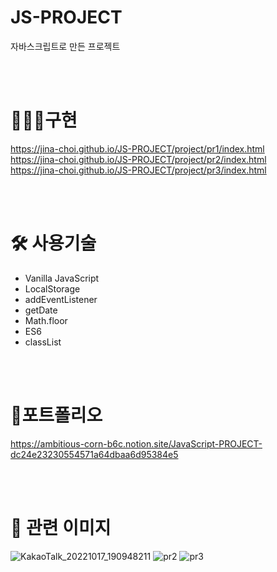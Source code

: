 # JS-PROJECT
자바스크립트로 만든 프로젝트 

 <br/>
<br/>
 
 # 👩🏻‍💻구현
https://jina-choi.github.io/JS-PROJECT/project/pr1/index.html 
<br/>
https://jina-choi.github.io/JS-PROJECT/project/pr2/index.html
<br/>
https://jina-choi.github.io/JS-PROJECT/project/pr3/index.html

<br/>
<br/>

# 🛠 사용기술
- Vanilla JavaScript
- LocalStorage
- addEventListener
- getDate
- Math.floor
- ES6
- classList

<br/>
<br/>

# 📖포트폴리오
https://ambitious-corn-b6c.notion.site/JavaScript-PROJECT-dc24e23230554571a64dbaa6d95384e5

<br/>
<br/>

# 🙂 관련 이미지
![KakaoTalk_20221017_190948211](https://user-images.githubusercontent.com/54574730/196619266-46662d16-a2e2-496f-82c1-7b30ad2febfe.png)
![pr2](https://user-images.githubusercontent.com/54574730/196619300-ff37c616-34b5-4d4d-9b4f-92801c347bdc.PNG)
![pr3](https://user-images.githubusercontent.com/54574730/196619317-cca89068-0664-4d45-a2cf-83c1d5ff2dea.PNG)
